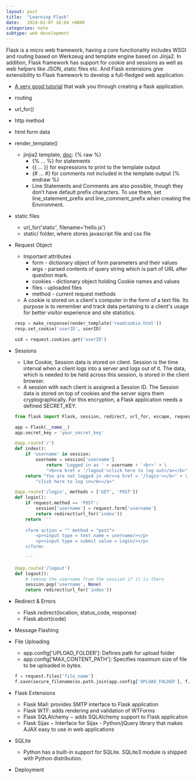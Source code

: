 ```yaml
---
layout: post
title:  "Learning Flask"
date:   2024-01-07 16:04 +0800
categories: note
subtype: web development
---
```

Flask is a micro web framework, having a core functionality includes WSGI and routing based on Werkzeug and template engine based on Jinja2. In addition, Flask framework has support for cookie and sessions as well as web helpers like JSON, static files etc. And Flask extensions give extensibility to Flask framework to develop a full-fledged web application.

- [A very good tutorial](https://flask.palletsprojects.com/en/3.0.x/tutorial/) that walk you through creating a flask application.
- routing
- url_for()
- http method
- html form data
- render_template()
    - jinjia2 template, [doc](https://jinja.palletsprojects.com/en/3.0.x/templates/): {% raw %}
        - {% ... %} for statements
        - {{ ... }} for expressions to print to the template output
        - {# ... #} for comments not included in the template output {% endraw %}
        - Line Statements and Comments are also possible, though they don’t have default prefix characters. 
        To use them, set line_statement_prefix and line_comment_prefix when creating the Environment.
- static files
    - url_for('static', filename='hello.js')
    - static/ folder, where stores javascript file and css file
- Request Object
    - Important attributes
        - form - dictionary object of form parameters and their values
        - args - parsed contents of query string which is part of URL after question mark.
        - cookies - dictionary object holding Cookie names and values
        - files - uploaded files
        - method - current request methods
    - A cookie is stored on a client's computer in the form of a text file. Its purpose is to remember and track data pertaining to a client's usage for better visitor experience and site statistics.
    ```python
    resp = make_response(render_template('readcookie.html'))
    resp.set_cookie('userID', userID)

    uid = request.cookies.get('userID')
    ```
- Sessions
    - Like Cookie, Session data is stored on client. Session is the time interval when a client logs into a server and logs out of it. The data, which is needed to be held across this session, is stored in the client browser.
    - A session with each client is assigned a Session ID. The Session data is stored on top of cookies and the server signs them cryptographically. For this encryption, a Flask application needs a defined SECRET_KEY.
    
    ```python
    from flask import Flask, session, redirect, url_for, escape, request

    app = Flask(__name__)
    app.secret_key = 'your_secret_key'

    @app.route('/')
    def index():
        if 'username' in session:
            username = session['username']
                return 'Logged in as ' + username + '<br>' + \
                "<b><a href = '/logout'>click here to log out</a></b>"
        return "You are not logged in <br><a href = '/login'></b>" + \
            "click here to log in</b></a>"

    @app.route('/login', methods = ['GET', 'POST'])
    def login():
        if request.method == 'POST':
            session['username'] = request.form['username']
            return redirect(url_for('index'))
        return '''
            
        <form action = "" method = "post">
            <p><input type = text name = username/></p>
            <p><input type = submit value = Login/></p>
        </form>
            
        '''

    @app.route('/logout')
    def logout():
        # remove the username from the session if it is there
        session.pop('username', None)
        return redirect(url_for('index'))
    ```
- Redirect & Errors
    - Flask.redirect(location, status_code, response)
    - Flask.abort(code)
- Message Flashing
- File Uploading
    - app.config['UPLOAD_FOLDER']: Defines path for upload folder
    - app.config['MAX_CONTENT_PATH']: Specifies maximum size of file to be uploaded in bytes.

    ```python
    f = request.files['file_name']
    f.save(secure_filename(os.path.join(app.config['UPLOAD_FOLDER'], f.filename))) # Or you can hard-coded the destination.
    ```
- Flask Extensions
    - Flask Mail: provides SMTP interface to Flask application
    - Flask WTF: adds rendering and validation of WTForms
    - Flask SQLAlchemy − adds SQLAlchemy support to Flask application
    - Flask Sijax − Interface for Sijax - Python/jQuery library that makes AJAX easy to use in web applications
- SQLite
    - Python has a built-in support for SQLite. SQLite3 module is shipped with Python distribution.
- Deployment

